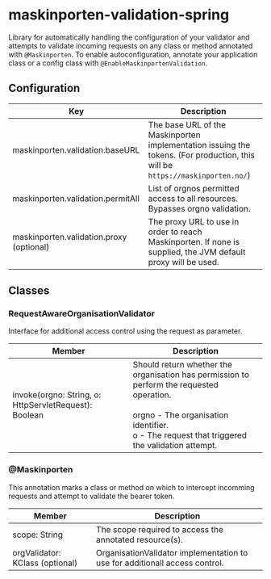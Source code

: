 # maskinporten-validation-spring
Library for automatically handling the configuration of your validator and attempts to validate incoming requests on any class or method annotated with `@Maskinporten`. To enable autoconfiguration, annotate your application class or a config class with `@EnableMaskinportenValidation`.

## Configuration
Key | Description
---|---
maskinporten.validation.baseURL | The base URL of the Maskinporten implementation issuing the tokens. (For production, this will be `https://maskinporten.no/`)
maskinporten.validation.permitAll | List of orgnos permitted access to all resources. Bypasses orgno validation.
maskinporten.validation.proxy (optional) | The proxy URL to use in order to reach Maskinporten. If none is supplied, the JVM default proxy will be used.

## Classes

### RequestAwareOrganisationValidator
Interface for additional access control using the request as parameter.

Member | Description
---|---
invoke(orgno: String, o: HttpServletRequest): Boolean | Should return whether the organisation has permission to perform the requested operation. <br><br> orgno - The organisation identifier. <br> o - The request that triggered the validation attempt.

### @Maskinporten
This annotation marks a class or method on which to intercept incomming requests and attempt to validate the bearer token.

Member | Description
---|---
scope: String | The scope required to access the annotated resource(s).
orgValidator: KClass<out RequestAwareOrganisationValidator> (optional) | OrganisationValidator implementation to use for additionall access control.